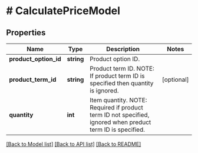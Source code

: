 # # CalculatePriceModel

## Properties

Name | Type | Description | Notes
------------ | ------------- | ------------- | -------------
**product_option_id** | **string** | Product option ID. |
**product_term_id** | **string** | Product term ID. NOTE: If product term ID is specified then quantity is ignored. | [optional]
**quantity** | **int** | Item quantity. NOTE: Required if product term ID not specified, ignored when preduct term ID is specified. |

[[Back to Model list]](../../README.md#models) [[Back to API list]](../../README.md#endpoints) [[Back to README]](../../README.md)

